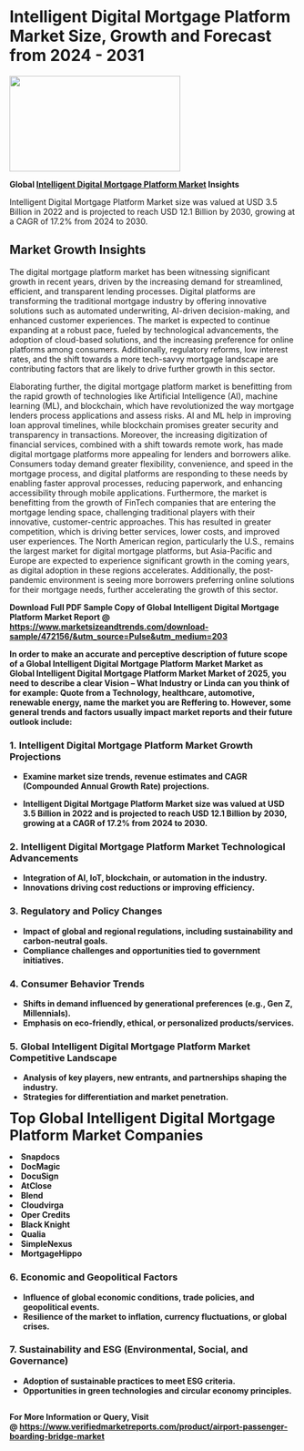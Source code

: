 <H1>Intelligent Digital Mortgage Platform Market Size, Growth and Forecast from 2024 - 2031</H1><img class="aligncenter size-medium wp-image-584254" src="https://thirdeyenews.in/wp-content/uploads/2024/09/Global-Market-Research-300x168.jpeg" alt="" width="300" height="168" /><p><strong>Global&nbsp;<a href="https://www.marketsizeandtrends.com/download-sample/472156/&amp;utm_source=Pulse&amp;utm_medium=203">Intelligent Digital Mortgage Platform Market</a> Insights</strong></p><p>Intelligent Digital Mortgage Platform Market size was valued at USD 3.5 Billion in 2022 and is projected to reach USD 12.1 Billion by 2030, growing at a CAGR of 17.2% from 2024 to 2030.</p><p><h2>Market Growth Insights</h2> <p>The digital mortgage platform market has been witnessing significant growth in recent years, driven by the increasing demand for streamlined, efficient, and transparent lending processes. Digital platforms are transforming the traditional mortgage industry by offering innovative solutions such as automated underwriting, AI-driven decision-making, and enhanced customer experiences. The market is expected to continue expanding at a robust pace, fueled by technological advancements, the adoption of cloud-based solutions, and the increasing preference for online platforms among consumers. Additionally, regulatory reforms, low interest rates, and the shift towards a more tech-savvy mortgage landscape are contributing factors that are likely to drive further growth in this sector.</p> <p><strong></strong></p> <p>Elaborating further, the digital mortgage platform market is benefitting from the rapid growth of technologies like Artificial Intelligence (AI), machine learning (ML), and blockchain, which have revolutionized the way mortgage lenders process applications and assess risks. AI and ML help in improving loan approval timelines, while blockchain promises greater security and transparency in transactions. Moreover, the increasing digitization of financial services, combined with a shift towards remote work, has made digital mortgage platforms more appealing for lenders and borrowers alike. Consumers today demand greater flexibility, convenience, and speed in the mortgage process, and digital platforms are responding to these needs by enabling faster approval processes, reducing paperwork, and enhancing accessibility through mobile applications. Furthermore, the market is benefitting from the growth of FinTech companies that are entering the mortgage lending space, challenging traditional players with their innovative, customer-centric approaches. This has resulted in greater competition, which is driving better services, lower costs, and improved user experiences. The North American region, particularly the U.S., remains the largest market for digital mortgage platforms, but Asia-Pacific and Europe are expected to experience significant growth in the coming years, as digital adoption in these regions accelerates. Additionally, the post-pandemic environment is seeing more borrowers preferring online solutions for their mortgage needs, further accelerating the growth of this sector. <p><strong></p><p><span class=""><strong>Download Full PDF Sample Copy of Global Intelligent Digital Mortgage Platform Market Report</strong> @ <a href="https://www.marketsizeandtrends.com/download-sample/472156/&amp;utm_source=Pulse&amp;utm_medium=203" target="_blank">https://www.marketsizeandtrends.com/download-sample/472156/&amp;utm_source=Pulse&amp;utm_medium=203</a></span></p><p>In order to make an accurate and perceptive description of future scope of a Global&nbsp;Intelligent Digital Mortgage Platform Market Market as Global&nbsp;Intelligent Digital Mortgage Platform Market Market of 2025, you need to describe a clear Vision &ndash; What Industry or Linda can you think of for example: Quote from a Technology, healthcare, automotive, renewable energy, name the market you are Reffering to. However, some general trends and factors usually impact market reports and their future outlook include:</p><h3>1.&nbsp;<strong>Intelligent Digital Mortgage Platform Market Growth Projections</strong></h3><ul><li>Examine market size trends, revenue estimates and CAGR (Compounded Annual Growth Rate) projections.</li><li><p>Intelligent Digital Mortgage Platform Market size was valued at USD 3.5 Billion in 2022 and is projected to reach USD 12.1 Billion by 2030, growing at a CAGR of 17.2% from 2024 to 2030.</p></li></ul><h3>2.&nbsp;<strong>Intelligent Digital Mortgage Platform Market Technological Advancements</strong></h3><ul><li>Integration of AI, IoT, blockchain, or automation in the industry.</li><li>Innovations driving cost reductions or improving efficiency.</li></ul><h3>3.&nbsp;<strong>Regulatory and Policy Changes</strong></h3><ul><li>Impact of global and regional regulations, including sustainability and carbon-neutral goals.</li><li>Compliance challenges and opportunities tied to government initiatives.</li></ul><h3>4.&nbsp;<strong>Consumer Behavior Trends</strong></h3><ul><li>Shifts in demand influenced by generational preferences (e.g., Gen Z, Millennials).</li><li>Emphasis on eco-friendly, ethical, or personalized products/services.</li></ul><h3>5.&nbsp;<strong>Global Intelligent Digital Mortgage Platform Market Competitive Landscape</strong></h3><ul><li>Analysis of key players, new entrants, and partnerships shaping the industry.</li><li>Strategies for differentiation and market penetration.</li></ul><p data-pm-slice="1 1 []"><span style="color: inherit; font-family: inherit; font-size: 25px;">Top Global Intelligent Digital Mortgage Platform Market Companies</span></p><div class="" data-test-id=""><p><li>Snapdocs</li><li> DocMagic</li><li> DocuSign</li><li> AtClose</li><li> Blend</li><li> Cloudvirga</li><li> Oper Credits</li><li> Black Knight</li><li> Qualia</li><li> SimpleNexus</li><li> MortgageHippo</li></p></div><h3>6.&nbsp;<strong>Economic and Geopolitical Factors</strong></h3><ul><li>Influence of global economic conditions, trade policies, and geopolitical events.</li><li>Resilience of the market to inflation, currency fluctuations, or global crises.</li></ul><h3>7.&nbsp;<strong>Sustainability and ESG (Environmental, Social, and Governance)</strong></h3><ul><li>Adoption of sustainable practices to meet ESG criteria.</li><li>Opportunities in green technologies and circular economy principles.</li></ul><h2><strong style="font-size: 14px;">For More Information or Query, Visit @&nbsp;</strong><a style="background-color: #ffffff; font-size: 14px;" href="https://www.marketsizeandtrends.com/report/intelligent-digital-mortgage-platform-market/" target="_blank">https://www.verifiedmarketreports.com/product/airport-passenger-boarding-bridge-market</a></h2>
